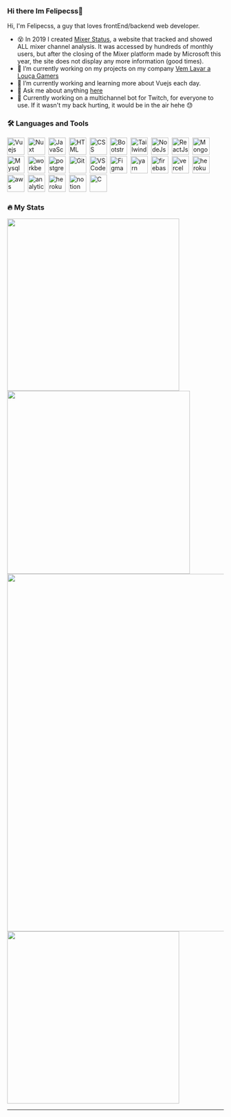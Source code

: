 ### Hi there Im Felipecss👋

Hi, I'm Felipecss, a guy that loves frontEnd/backend web developer.

- 😵 In 2019 I created [Mixer Status](https://mixerstatus.com), a website that tracked and showed ALL mixer channel analysis. It was accessed by hundreds of monthly users, but after the closing of the Mixer platform made by Microsoft this year, the site does not display any more information (good times).
- 🔭 I’m currently working on my projects on my company [Vem Lavar a Louça Gamers](https://vemlavaralouca.com.br/)
- 🌱 I’m currently working and learning more about Vuejs each day.
- 💬 Ask me about anything [here](https://github.com/lipecss/lipecss/issues)
- 🤖 Currently working on a multichannel bot for Twitch, for everyone to use. If it wasn't my back hurting, it would be in the air hehe 😓

### :hammer_and_wrench: Languages and Tools 

<div>
  <img src="https://upload.wikimedia.org/wikipedia/commons/9/95/Vue.js_Logo_2.svg" alt="Vuejs" width="40" height="40"/>&nbsp;
  <img src="https://nuxt.com/assets/design-kit/icon-green.svg" alt="Nuxt" width="40" height="40"/>&nbsp;
  <img src="https://cdn.jsdelivr.net/gh/devicons/devicon/icons/javascript/javascript-original.svg" alt="JavaScript" width="40" height="40"/>&nbsp;
  <img src="https://cdn.jsdelivr.net/gh/devicons/devicon/icons/html5/html5-original.svg" alt="HTML" width="40" height="40"/>&nbsp;
  <img src="https://cdn.jsdelivr.net/gh/devicons/devicon/icons/css3/css3-original.svg" alt="CSS" width="40" height="40"/>&nbsp;
  <img src="https://getbootstrap.com/docs/5.0/assets/brand/bootstrap-logo.svg" title="Bootstrap" alt="Bootstrap" width="40" height="40"/>&nbsp;
  <img src="https://cdn.jsdelivr.net/gh/devicons/devicon/icons/tailwindcss/tailwindcss-plain.svg" alt="TailwindCSS" width="40" height="40"/>&nbsp;
  <img src="https://cdn.jsdelivr.net/gh/devicons/devicon/icons/nodejs/nodejs-plain-wordmark.svg" alt="NodeJs" width="40" height="40"/>&nbsp;
  <img src="https://cdn.jsdelivr.net/gh/devicons/devicon/icons/react/react-original.svg" alt="ReactJs" width="40" height="40"/>&nbsp;
  <img src="https://cdn.jsdelivr.net/gh/devicons/devicon/icons/mongodb/mongodb-plain-wordmark.svg" alt="MongoDB" width="40" height="40"/>&nbsp;
  <img src="https://cdn.jsdelivr.net/gh/devicons/devicon/icons/mysql/mysql-plain.svg" alt="Mysql" width="40" height="40"/>&nbsp;
  <img src="https://user-images.githubusercontent.com/79409258/226094099-12fc633e-af1f-474b-ae66-951b09881305.png" alt="workbench" width="40" height="40"/>&nbsp;   
  <img src="https://cdn.jsdelivr.net/gh/devicons/devicon/icons/postgresql/postgresql-original.svg" alt="postgresql" width="40" height="40"/>&nbsp;     
  <img src="https://cdn.jsdelivr.net/gh/devicons/devicon/icons/git/git-original.svg" alt="Git" width="40" height="40"/>&nbsp;
  <img src="https://cdn.jsdelivr.net/gh/devicons/devicon/icons/vscode/vscode-original.svg" alt="VS Code" width="40" height="40"/>&nbsp;
  <img src="https://cdn.jsdelivr.net/gh/devicons/devicon/icons/figma/figma-original.svg" alt="Figma" width="40" height="40"/>&nbsp;
  <img src="https://cdn.jsdelivr.net/gh/devicons/devicon/icons/yarn/yarn-original.svg" alt="yarn" width="40" height="40"/>&nbsp;        
  <img src="https://cdn.jsdelivr.net/gh/devicons/devicon/icons/firebase/firebase-plain.svg" alt="firebase" width="40" height="40"/>&nbsp;
  <img src="https://user-images.githubusercontent.com/79409258/226092559-edfa9908-a7ec-461c-918a-1f1d1fc3156f.png" alt="vercel" width="40" height="40"/>&nbsp;
  <img src="https://cdn.jsdelivr.net/gh/devicons/devicon/icons/heroku/heroku-original.svg" alt="heroku" width="40" height="40"/>&nbsp;
  <img src="https://cdn.jsdelivr.net/gh/devicons/devicon/icons/amazonwebservices/amazonwebservices-original.svg" alt="aws" width="40" height="40"/>&nbsp;
  <img src="https://user-images.githubusercontent.com/79409258/226091590-d7d020ad-ce51-4497-bd7e-db7ed6e81589.png" alt="analytics" width="40" height="40"/>&nbsp;
  <img src="https://svgshare.com/i/5xY.svg" alt="heroku" width="40" height="40"/>&nbsp;
  <img src="https://user-images.githubusercontent.com/79409258/226091987-3cdf9344-dcfa-4d4e-ad0d-d3ab37c3c4db.png" alt="notion" width="40" height="40"/>&nbsp;
  <img src="https://cdn.jsdelivr.net/gh/devicons/devicon/icons/c/c-original.svg" alt="C" width="40" height="40"/>&nbsp;
</div>


### 🔥 My Stats 
<img width="400" src="https://github-readme-stats.vercel.app/api?username=lipecss&count_private=true&show_icons=true&theme=dark&background=100%2C1E1E20%2C30A46C" />  <img width="425" src="https://streak-stats.demolab.com?user=lipecss&theme=dark&mode=weekly&background=100%2C1E1E20%2C30A46C" />
<img width="830" src="https://github-readme-activity-graph.vercel.app/graph?username=lipecss&bg_color=1e1e20&color=11b981&line=30a46c&point=30a46c" />
<img width="400" src="https://github-readme-stats.vercel.app/api/top-langs/?username=lipecss&theme=gotham" />

---


